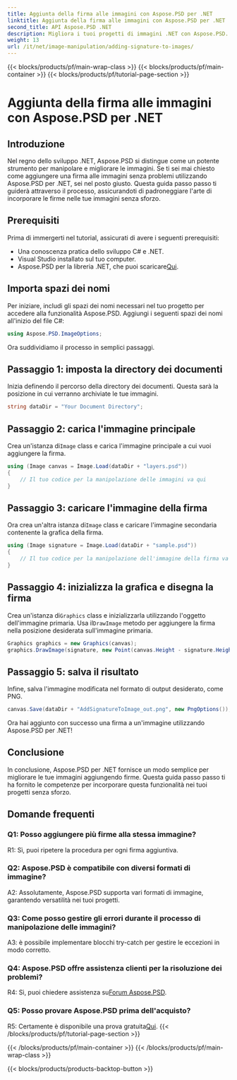 ```yaml
---
title: Aggiunta della firma alle immagini con Aspose.PSD per .NET
linktitle: Aggiunta della firma alle immagini con Aspose.PSD per .NET
second_title: API Aspose.PSD .NET
description: Migliora i tuoi progetti di immagini .NET con Aspose.PSD. Scopri come aggiungere firme senza problemi utilizzando la nostra guida passo passo.
weight: 13
url: /it/net/image-manipulation/adding-signature-to-images/
---
```


{{< blocks/products/pf/main-wrap-class >}}
{{< blocks/products/pf/main-container >}}
{{< blocks/products/pf/tutorial-page-section >}}

# Aggiunta della firma alle immagini con Aspose.PSD per .NET

## Introduzione

Nel regno dello sviluppo .NET, Aspose.PSD si distingue come un potente strumento per manipolare e migliorare le immagini. Se ti sei mai chiesto come aggiungere una firma alle immagini senza problemi utilizzando Aspose.PSD per .NET, sei nel posto giusto. Questa guida passo passo ti guiderà attraverso il processo, assicurandoti di padroneggiare l'arte di incorporare le firme nelle tue immagini senza sforzo.

## Prerequisiti

Prima di immergerti nel tutorial, assicurati di avere i seguenti prerequisiti:

- Una conoscenza pratica dello sviluppo C# e .NET.
- Visual Studio installato sul tuo computer.
-  Aspose.PSD per la libreria .NET, che puoi scaricare[Qui](https://releases.aspose.com/psd/net/).

## Importa spazi dei nomi

Per iniziare, includi gli spazi dei nomi necessari nel tuo progetto per accedere alla funzionalità Aspose.PSD. Aggiungi i seguenti spazi dei nomi all'inizio del file C#:

```csharp
using Aspose.PSD.ImageOptions;
```

Ora suddividiamo il processo in semplici passaggi.

## Passaggio 1: imposta la directory dei documenti

Inizia definendo il percorso della directory dei documenti. Questa sarà la posizione in cui verranno archiviate le tue immagini.

```csharp
string dataDir = "Your Document Directory";
```

## Passaggio 2: carica l'immagine principale

 Crea un'istanza di`Image` class e carica l'immagine principale a cui vuoi aggiungere la firma.

```csharp
using (Image canvas = Image.Load(dataDir + "layers.psd"))
{
    // Il tuo codice per la manipolazione delle immagini va qui
}
```

## Passaggio 3: caricare l'immagine della firma

 Ora crea un'altra istanza di`Image` class e caricare l'immagine secondaria contenente la grafica della firma.

```csharp
using (Image signature = Image.Load(dataDir + "sample.psd"))
{
    // Il tuo codice per la manipolazione dell'immagine della firma va qui
}
```

## Passaggio 4: inizializza la grafica e disegna la firma

 Crea un'istanza di`Graphics` class e inizializzarla utilizzando l'oggetto dell'immagine primaria. Usa il`DrawImage` metodo per aggiungere la firma nella posizione desiderata sull'immagine primaria.

```csharp
Graphics graphics = new Graphics(canvas);
graphics.DrawImage(signature, new Point(canvas.Height - signature.Height, canvas.Width - signature.Width));
```

## Passaggio 5: salva il risultato

Infine, salva l'immagine modificata nel formato di output desiderato, come PNG.

```csharp
canvas.Save(dataDir + "AddSignatureToImage_out.png", new PngOptions());
```

Ora hai aggiunto con successo una firma a un'immagine utilizzando Aspose.PSD per .NET!

## Conclusione

In conclusione, Aspose.PSD per .NET fornisce un modo semplice per migliorare le tue immagini aggiungendo firme. Questa guida passo passo ti ha fornito le competenze per incorporare questa funzionalità nei tuoi progetti senza sforzo.

## Domande frequenti

### Q1: Posso aggiungere più firme alla stessa immagine?

R1: Sì, puoi ripetere la procedura per ogni firma aggiuntiva.

### Q2: Aspose.PSD è compatibile con diversi formati di immagine?

A2: Assolutamente, Aspose.PSD supporta vari formati di immagine, garantendo versatilità nei tuoi progetti.

### Q3: Come posso gestire gli errori durante il processo di manipolazione delle immagini?

A3: è possibile implementare blocchi try-catch per gestire le eccezioni in modo corretto.

### Q4: Aspose.PSD offre assistenza clienti per la risoluzione dei problemi?

 R4: Sì, puoi chiedere assistenza su[Forum Aspose.PSD](https://forum.aspose.com/c/psd/34).

### Q5: Posso provare Aspose.PSD prima dell'acquisto?

 R5: Certamente è disponibile una prova gratuita[Qui](https://releases.aspose.com/).
{{< /blocks/products/pf/tutorial-page-section >}}

{{< /blocks/products/pf/main-container >}}
{{< /blocks/products/pf/main-wrap-class >}}

{{< blocks/products/products-backtop-button >}}
